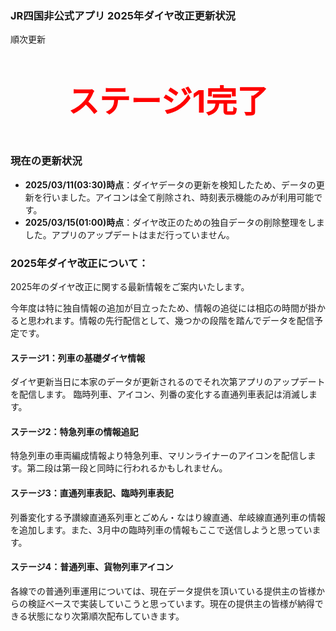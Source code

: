 ### JR四国非公式アプリ 2025年ダイヤ改正更新状況
順次更新



<p style="font-size: 50px; font-weight: bold; text-align:center; color:red;">ステージ1完了</p>



### 現在の更新状況
- **2025/03/11(03:30)時点**：ダイヤデータの更新を検知したため、データの更新を行いました。アイコンは全て削除され、時刻表示機能のみが利用可能です。
- **2025/03/15(01:00)時点**：ダイヤ改正のための独自データの削除整理をしました。アプリのアップデートはまだ行っていません。

### **2025年ダイヤ改正について：**

2025年のダイヤ改正に関する最新情報をご案内いたします。

今年度は特に独自情報の追加が目立ったため、情報の追従には相応の時間が掛かると思われます。情報の先行配信として、幾つかの段階を踏んでデータを配信予定です。

#### ステージ1：列車の基礎ダイヤ情報
ダイヤ更新当日に本家のデータが更新されるのでそれ次第アプリのアップデートを配信します。
臨時列車、アイコン、列番の変化する直通列車表記は消滅します。

#### ステージ2：特急列車の情報追記
特急列車の車両編成情報より特急列車、マリンライナーのアイコンを配信します。第二段は第一段と同時に行われるかもしれません。

#### ステージ3：直通列車表記、臨時列車表記
列番変化する予讃線直通系列車とごめん・なはり線直通、牟岐線直通列車の情報を追加します。また、3月中の臨時列車の情報もここで送信しようと思っています。

#### ステージ4：普通列車、貨物列車アイコン
各線での普通列車運用については、現在データ提供を頂いている提供主の皆様からの検証ベースで実装していこうと思っています。現在の提供主の皆様が納得できる状態になり次第順次配布していきます。